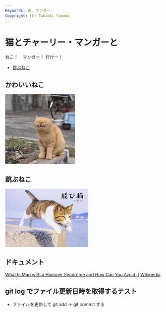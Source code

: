 ```yaml
---
Keywords: 猫, マンガー
Copyright: (C) Takaaki Yamada
---
```


# 猫とチャーリー・マンガーと

ねこ！　マンガー！ 行けー！

* [跳ぶねこ](#jumping)

## かわいいねこ

![かわいいねこ](pretty_cat.jpeg)

## <span id="jumping">跳ぶねこ</span>

![](jumping_cat.jpeg)

## ドキュメント

[What Is Man with a Hammer Syndrome and How Can You Avoid It](Man_with_hammer_syndrome.pdf)
[Wikipedia](https://en.wikipedia.org/wiki/Charlie_Munger)

## git log でファイル更新日時を取得するテスト

* ファイルを更新して git add -> git commit する
